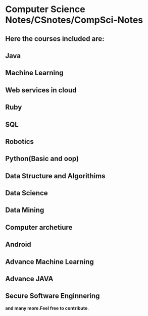 # Computer Science Notes/CSnotes/CompSci-Notes
## **Here the courses included are:**
## Java
## Machine Learning
## Web services in cloud
## Ruby
## SQL
## Robotics
## Python(Basic and oop)
## Data Structure and Algorithims
## Data Science
## Data Mining
## Computer archetiure
## Android
## Advance Machine Learning
## Advance JAVA
## Secure Software Enginnering
**and many more.Feel free to contribute**.

